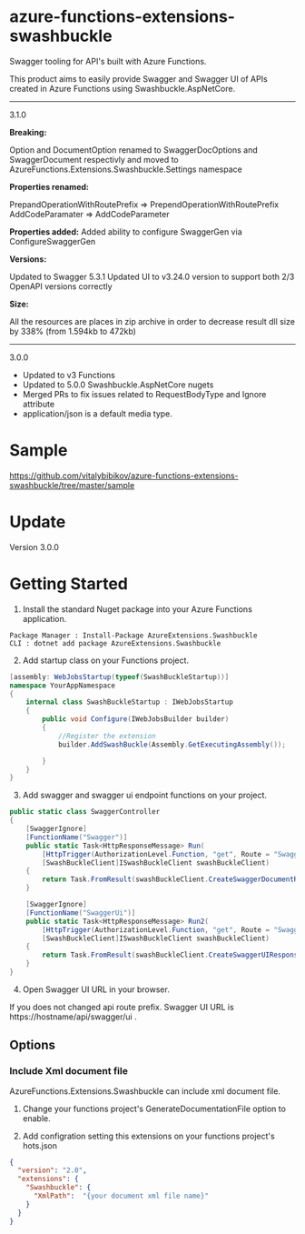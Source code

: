 
# azure-functions-extensions-swashbuckle

Swagger tooling for API's built with Azure Functions. 

This product aims to easily provide Swagger and Swagger UI of APIs created in Azure Functions using Swashbuckle.AspNetCore.

------------------------------
3.1.0

**Breaking:**

Option and DocumentOption renamed to SwaggerDocOptions and SwaggerDocument respectivly
and moved to AzureFunctions.Extensions.Swashbuckle.Settings namespace

**Properties renamed:**

PrepandOperationWithRoutePrefix => PrependOperationWithRoutePrefix
AddCodeParamater => AddCodeParameter

**Properties added:**
Added ability to configure SwaggerGen via ConfigureSwaggerGen

**Versions:**

Updated to Swagger 5.3.1
Updated UI to v3.24.0 version to support both 2/3 OpenAPI versions correctly

**Size:**

All the resources are places in zip archive in order to decrease result dll size by 338% (from 1.594kb to 472kb)



------------------------------
3.0.0
- Updated to v3 Functions
- Updated to 5.0.0 Swashbuckle.AspNetCore nugets
- Merged PRs to fix issues related to RequestBodyType and Ignore attribute
- application/json is a default media type.



# Sample

https://github.com/vitalybibikov/azure-functions-extensions-swashbuckle/tree/master/sample

# Update

Version 3.0.0


# Getting Started

1. Install the standard Nuget package into your Azure Functions application.

```
Package Manager : Install-Package AzureExtensions.Swashbuckle
CLI : dotnet add package AzureExtensions.Swashbuckle
```

2. Add startup class on your Functions project.
```csharp
[assembly: WebJobsStartup(typeof(SwashBuckleStartup))]
namespace YourAppNamespace
{
    internal class SwashBuckleStartup : IWebJobsStartup
    {
        public void Configure(IWebJobsBuilder builder)
        {
            //Register the extension
            builder.AddSwashBuckle(Assembly.GetExecutingAssembly());

        }
    }
}
```

3. Add swagger and swagger ui endpoint functions on your project.

```csharp
public static class SwaggerController
{
    [SwaggerIgnore]
    [FunctionName("Swagger")]
    public static Task<HttpResponseMessage> Run(
        [HttpTrigger(AuthorizationLevel.Function, "get", Route = "Swagger/json")] HttpRequestMessage req,
        [SwashBuckleClient]ISwashBuckleClient swashBuckleClient)
    {
        return Task.FromResult(swashBuckleClient.CreateSwaggerDocumentResponse(req));
    }

    [SwaggerIgnore]
    [FunctionName("SwaggerUi")]
    public static Task<HttpResponseMessage> Run2(
        [HttpTrigger(AuthorizationLevel.Function, "get", Route = "Swagger/ui")] HttpRequestMessage req,
        [SwashBuckleClient]ISwashBuckleClient swashBuckleClient)
    {
        return Task.FromResult(swashBuckleClient.CreateSwaggerUIResponse(req, "swagger/json"));
    }
}
```

4. Open Swagger UI URL in your browser.

If you does not changed api route prefix. Swagger UI URL is https://hostname/api/swagger/ui .

## Options

### Include Xml document file

AzureFunctions.Extensions.Swashbuckle can include xml document file.

1. Change your functions project's GenerateDocumentationFile option to enable.

2. Add configration setting this extensions on your functions project's hots.json

```json
{
  "version": "2.0",
  "extensions": {
    "Swashbuckle": {
      "XmlPath":  "{your document xml file name}" 
    } 
  }
}
```
